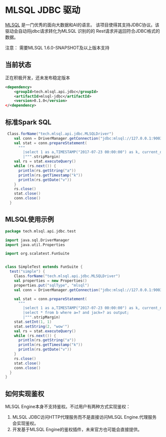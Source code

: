 # MLSQL JDBC 驱动

[MLSQL](https://www.mlsql.tech) 是一门优秀的面向大数据和AI的语言。 该项目使得其支持JDBC协议。该驱动会自动将jdbc请求转化为MLSQL 识别的的
Rest请求并返回符合JDBC格式的数据。

注意： 需要MLSQL 1.6.0-SNAPSHOT及以上版本支持

## 当前状态

正在积极开发，还未发布稳定版本

```xml
<dependency>
    <groupId>tech.mlsql.api.jdbc</groupId>
    <artifactId>mlsql-jdbc</artifactId>
    <version>0.1.0</version>
</<dependency>
```

## 标准Spark SQL

```scala
 Class.forName("tech.mlsql.api.jdbc.MLSQLDriver")
    val conn = DriverManager.getConnection("jdbc:mlsql://127.0.0.1:9003/test?user=william&password=xxx", new Properties())
    val stat = conn.prepareStatement(
      """
        |select 1 as a,TIMESTAMP("2017-07-23 00:00:00") as k, current_date() as v, "wow'" as jack
        |""".stripMargin)
    val rs = stat.executeQuery()
    while (rs.next()) {
      println(rs.getString("a"))
      println(rs.getTimestamp("k"))
      println(rs.getDate("v"))
    }
    rs.close()
    stat.close()
    conn.close()
  }
```
## MLSQL使用示例

```scala
package tech.mlsql.api.jdbc.test

import java.sql.DriverManager
import java.util.Properties

import org.scalatest.FunSuite


class SimpleTest extends FunSuite {
  test("simple") {
    Class.forName("tech.mlsql.api.jdbc.MLSQLDriver")
    val properties = new Properties()
    properties.put("sqlType", "mlsql")
    val conn = DriverManager.getConnection("jdbc:mlsql://127.0.0.1:9003/test?user=william&password=xxx", properties)

    val stat = conn.prepareStatement(
      """
        |select 1 as a,TIMESTAMP("2017-07-23 00:00:00") as k, current_date() as v, "wow'" as jack as b;
        |select * from b where a=? and jack=? as output;
        |""".stripMargin)
    stat.setInt(1, 1)
    stat.setString(2, "wow'")
    val rs = stat.executeQuery()
    while (rs.next()) {
      println(rs.getString("a"))
      println(rs.getTimestamp("k"))
      println(rs.getDate("v"))
    }
    rs.close()
    stat.close()
    conn.close()
  }
}

```

## 如何实现鉴权

MLSQL Engine本身不支持鉴权。不过用户有两种方式实现鉴权：

1. MLSQL JDBC访问HTTP代理服务而不是直接访问MLSQL Engine.代理服务会实现鉴权。
2. 开发基于MLSQL Engine的鉴权插件，未来官方也可能会直接提供。



